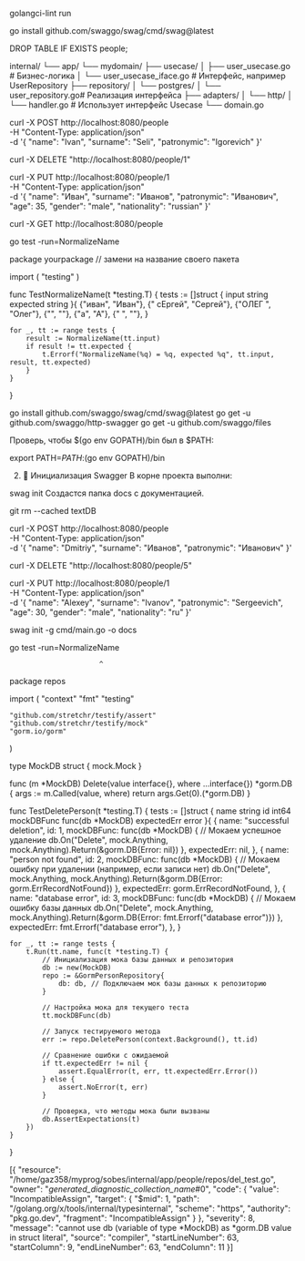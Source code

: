 golangci-lint run

go install github.com/swaggo/swag/cmd/swag@latest

DROP TABLE IF EXISTS people;


internal/
└── app/
    └── mydomain/
        ├── usecase/
        │   ├── user_usecase.go        # Бизнес-логика
        │   └── user_usecase_iface.go  # Интерфейс, например UserRepository
        ├── repository/
        │   └── postgres/
        │       └── user_repository.go# Реализация интерфейса
        ├── adapters/
        │   └── http/
        │       └── handler.go         # Использует интерфейс Usecase
        └── domain.go


 curl -X POST http://localhost:8080/people \
  -H "Content-Type: application/json" \
  -d '{
    "name": "Ivan",
    "surname": "Seli",
    "patronymic": "Igorevich"
}'

curl -X DELETE "http://localhost:8080/people/1"


curl -X PUT http://localhost:8080/people/1 \
  -H "Content-Type: application/json" \
  -d '{
    "name": "Иван",
    "surname": "Иванов",
    "patronymic": "Иванович",
    "age": 35,
    "gender": "male",
    "nationality": "russian"
  }'


  curl -X GET http://localhost:8080/people

go test -run=NormalizeName


package yourpackage // замени на название своего пакета

import (
	"testing"
)

func TestNormalizeName(t *testing.T) {
	tests := []struct {
		input    string
		expected string
	}{
		{"иван", "Иван"},
		{"  сЕргей", "Сергей"},
		{"ОЛЕГ  ", "Олег"},
		{"", ""},
		{"а", "А"},
		{"   ", ""},
	}

	for _, tt := range tests {
		result := NormalizeName(tt.input)
		if result != tt.expected {
			t.Errorf("NormalizeName(%q) = %q, expected %q", tt.input, result, tt.expected)
		}
	}
}










go install github.com/swaggo/swag/cmd/swag@latest
go get -u github.com/swaggo/http-swagger
go get -u github.com/swaggo/files

Проверь, чтобы $(go env GOPATH)/bin был в $PATH:


export PATH=$PATH:$(go env GOPATH)/bin

2. 📂 Инициализация Swagger
В корне проекта выполни:


swag init
Создастся папка docs с документацией.


git rm --cached textDB


curl -X POST http://localhost:8080/people \
  -H "Content-Type: application/json" \
  -d '{
    "name": "Dmitriy",
    "surname": "Иванов",
    "patronymic": "Иванович"
  }'

  curl -X DELETE "http://localhost:8080/people/5"


  curl -X PUT http://localhost:8080/people/1 \
  -H "Content-Type: application/json" \
  -d '{
    "name": "Alexey",
    "surname": "Ivanov",
    "patronymic": "Sergeevich",
    "age": 30,
    "gender": "male",
    "nationality": "ru"
  }'

  
swag init -g cmd/main.go -o docs


go test -run=NormalizeName

                          ^
package repos

import (
	"context"
	"fmt"
	"testing"

	"github.com/stretchr/testify/assert"
	"github.com/stretchr/testify/mock"
	"gorm.io/gorm"
)

type MockDB struct {
	mock.Mock
}

func (m *MockDB) Delete(value interface{}, where ...interface{}) *gorm.DB {
	args := m.Called(value, where)
	return args.Get(0).(*gorm.DB)
}

func TestDeletePerson(t *testing.T) {
	tests := []struct {
		name        string
		id          int64
		mockDBFunc  func(db *MockDB)
		expectedErr error
	}{
		{
			name: "successful deletion",
			id:   1,
			mockDBFunc: func(db *MockDB) {
				// Мокаем успешное удаление
				db.On("Delete", mock.Anything, mock.Anything).Return(&gorm.DB{Error: nil})
			},
			expectedErr: nil,
		},
		{
			name: "person not found",
			id:   2,
			mockDBFunc: func(db *MockDB) {
				// Мокаем ошибку при удалении (например, если записи нет)
				db.On("Delete", mock.Anything, mock.Anything).Return(&gorm.DB{Error: gorm.ErrRecordNotFound})
			},
			expectedErr: gorm.ErrRecordNotFound,
		},
		{
			name: "database error",
			id:   3,
			mockDBFunc: func(db *MockDB) {
				// Мокаем ошибку базы данных
				db.On("Delete", mock.Anything, mock.Anything).Return(&gorm.DB{Error: fmt.Errorf("database error")})
			},
			expectedErr: fmt.Errorf("database error"),
		},
	}

	for _, tt := range tests {
		t.Run(tt.name, func(t *testing.T) {
			// Инициализация мока базы данных и репозитория
			db := new(MockDB)
			repo := &GormPersonRepository{
				db: db, // Подключаем мок базы данных к репозиторию
			}

			// Настройка мока для текущего теста
			tt.mockDBFunc(db)

			// Запуск тестируемого метода
			err := repo.DeletePerson(context.Background(), tt.id)

			// Сравнение ошибки с ожидаемой
			if tt.expectedErr != nil {
				assert.EqualError(t, err, tt.expectedErr.Error())
			} else {
				assert.NoError(t, err)
			}

			// Проверка, что методы мока были вызваны
			db.AssertExpectations(t)
		})
	}
}

[{
	"resource": "/home/gaz358/myprog/sobes/internal/app/people/repos/del_test.go",
	"owner": "_generated_diagnostic_collection_name_#0",
	"code": {
		"value": "IncompatibleAssign",
		"target": {
			"$mid": 1,
			"path": "/golang.org/x/tools/internal/typesinternal",
			"scheme": "https",
			"authority": "pkg.go.dev",
			"fragment": "IncompatibleAssign"
		}
	},
	"severity": 8,
	"message": "cannot use db (variable of type *MockDB) as *gorm.DB value in struct literal",
	"source": "compiler",
	"startLineNumber": 63,
	"startColumn": 9,
	"endLineNumber": 63,
	"endColumn": 11
}]

